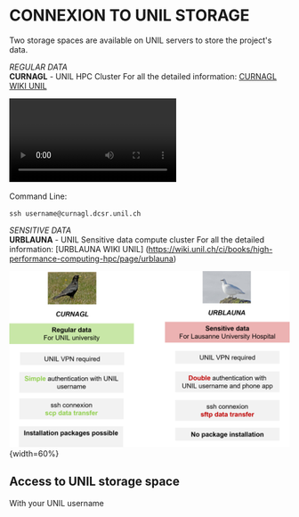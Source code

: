 ﻿


# CONNEXION TO UNIL STORAGE

Two storage spaces are available on UNIL servers to store the project's data.

*REGULAR DATA*  
**CURNAGL** - UNIL HPC Cluster
For all the detailed information: [CURNAGL WIKI UNIL](https://wiki.unil.ch/ci/books/high-performance-computing-hpc/page/curnagl)

![type:video](./tutos_videos/Tuto_Connexion_Curnagl_UNIL.mp4)

Command Line:

	ssh username@curnagl.dcsr.unil.ch


*SENSITIVE DATA*  
**URBLAUNA** - UNIL Sensitive data compute cluster
For all the detailed information: [URBLAUNA WIKI UNIL] (https://wiki.unil.ch/ci/books/high-performance-computing-hpc/page/urblauna)

![unilstor](img/UNILstorage.png){width=60%}


## Access to UNIL storage space

With your UNIL username 





